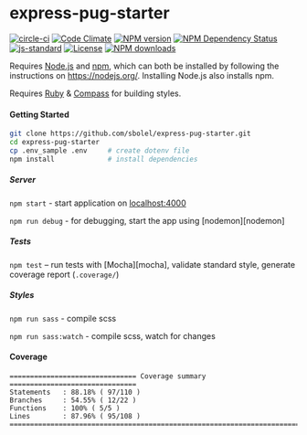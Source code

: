 # express-pug-starter

[![circle-ci][build-image]][build-url]
[![Code Climate][codeclimate-image]][codeclimate-url]
[![NPM version][npm-image]][npm-url]
[![NPM Dependency Status][daviddm-image]][daviddm-url]
[![js-standard][standard-image]][standard-url]
[![License][license-image]][license-url]
[![NPM downloads][npm-downloads-image]][npm-url]

Requires [Node.js](https://nodejs.org/) and [npm](https://www.npmjs.org/), which can both be installed by following the instructions on https://nodejs.org/. Installing Node.js also installs npm.

Requires [Ruby](https://www.ruby-lang.org/en/) & [Compass](https://rubygems.org/gems/compass) for building styles.

#### Getting Started

```sh
git clone https://github.com/sbolel/express-pug-starter.git
cd express-pug-starter
cp .env_sample .env     # create dotenv file
npm install             # install dependencies
```

##### Server

`npm start` - start application on [localhost:4000](http://localhost:4000/)

`npm run debug` - for debugging, start the app using [nodemon][nodemon]

##### Tests

`npm test` – run tests with [Mocha][mocha], validate standard style, generate coverage report (`.coverage/`)

##### Styles

`npm run sass` - compile scss

`npm run sass:watch` - compile scss, watch for changes

#### Coverage

```
=============================== Coverage summary ===============================
Statements   : 88.18% ( 97/110 )
Branches     : 54.55% ( 12/22 )
Functions    : 100% ( 5/5 )
Lines        : 87.96% ( 95/108 )
================================================================================
```

<!-- LINKS -->

[npm-image]: https://img.shields.io/npm/v/express-pug-starter.svg
[npm-url]: https://npmjs.org/package/express-pug-starter
[npm-downloads-image]: https://img.shields.io/npm/dm/express-pug-starter.svg
[daviddm-image]: https://img.shields.io/david/sbolel/express-pug-starter.svg
[daviddm-url]: https://david-dm.org/sbolel/express-pug-starter
[license-image]: https://img.shields.io/npm/l/express-pug-starter.svg
[license-url]: https://github.com/sbolel/express-pug-starter/blob/master/LICENSE
[standard-image]: https://img.shields.io/badge/code%20style-standard-brightgreen.svg
[standard-url]: http://standardjs.com/
[build-image]: https://circleci.com/gh/sbolel/express-pug-starter.svg?style=shield&circle-token=adca1796b387c863c3923fa3de355ccf7521f6de
[build-url]: https://circleci.com/gh/sbolel/express-pug-starter
[codeclimate-image]: https://codeclimate.com/github/sbolel/express-pug-starter/badges/gpa.svg
[codeclimate-url]: https://codeclimate.com/github/sbolel/express-pug-starter
